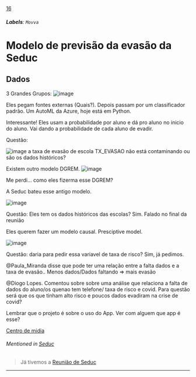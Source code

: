 [16](https://github.com/guilhermeprokisch/guilherme/issues/16) 
###### **Labels**: `Movva`



# Modelo de previsão da evasão da Seduc

## Dados 
  3 Grandes Grupos:
  ![image](https://user-images.githubusercontent.com/12011070/90808700-d31dd000-e2f6-11ea-82fa-8a185eb2496d.png)

Eles pegam fontes externas (Quais?). Depois passam por um classificador padrão. Um AutoML da Azure, hoje está em Python.

Interessante! Eles usam a probabilidade por aluno e dá pro aluno no inicio do aluno. Vai dando a probabilidade de cada aluno de evadir.

Questão:

![image](https://user-images.githubusercontent.com/12011070/90809107-60612480-e2f7-11ea-910f-9ecba4121a7e.png) a taxa de evasão de escola TX_EVASAO não está contaminando ou são os dados históricos?

Existem outro modelo DGREM. 
![image](https://user-images.githubusercontent.com/12011070/90809215-85ee2e00-e2f7-11ea-8e94-83f9a13dcdcf.png)

Me perdi... como eles fizerma esse DGREM?

A Seduc bateu esse antigo modelo.

![image](https://user-images.githubusercontent.com/12011070/90809389-c6e64280-e2f7-11ea-85ab-fbe7d743d89e.png)

Questão: Eles tem os dados históricos das escolas? Sim. Falado no final da reunião

Eles querem fazer um modelo causal. Presciptive model.

![image](https://user-images.githubusercontent.com/12011070/90809608-1d538100-e2f8-11ea-8e84-fe98006aff91.png)

Questão: daria para pedir essa variavel de taxa de risco? Sim, já pedimos.

@Paula_Miranda disse que pode ter uma relação entre a falta dados e a taxa de evasão.. Menos dados/Dados faltando => mais evasão

@Diogo Lopes. Comentou sobre sobre uma análise que relaciona a falta de dados do aluno/os quenao tem telefone/ taxa de risco e covid. Para questão será que os que tinham alto risco e poucos dados  evadiram na crise de covid?

Lembrar que o projeto é sobre o uso do App. Ver com alguem que app é esse?
 
[Centro de midia](Centro-de-midia)


###### Mentioned in [Seduc](Seduc.md)  
 > Já tivemos a [Reunião de Seduc](Reunião-de-Seduc)

-------------------------------------------------------------------------------

